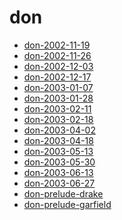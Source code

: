 <!-- TITLE: don -->
<!-- SUBTITLE: Logs for don -->

# don

* [don-2002-11-19](don-2002-11-19)
* [don-2002-11-26](don-2002-11-26)
* [don-2002-12-03](don-2002-12-03)
* [don-2002-12-17](don-2002-12-17)
* [don-2003-01-07](don-2003-01-07)
* [don-2003-01-28](don-2003-01-28)
* [don-2003-02-11](don-2003-02-11)
* [don-2003-02-18](don-2003-02-18)
* [don-2003-04-02](don-2003-04-02)
* [don-2003-04-18](don-2003-04-18)
* [don-2003-05-13](don-2003-05-13)
* [don-2003-05-30](don-2003-05-30)
* [don-2003-06-13](don-2003-06-13)
* [don-2003-06-27](don-2003-06-27)
* [don-prelude-drake](don-prelude-drake)
* [don-prelude-garfield](don-prelude-garfield)
